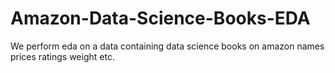 # Amazon-Data-Science-Books-EDA
We perform eda on a data containing data science books on amazon names prices ratings weight etc.
